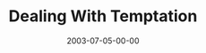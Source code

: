 ---
layout: message
category: message
series: "Letter From a Revolutionary"
title: "Dealing With Temptation"
date: 2003-07-05-00-00
message_id: 216
audio: "http://s3.amazonaws.com/crossroads-media/media/legacy/mp3/LFAR_02_07-06-03_Temptation.mp3"
audio-duration: "39:30"
explicit: false
---